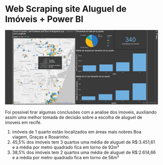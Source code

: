 
# Web Scraping site Aluguel de Imóveis + Power BI 


![grafico plotly ambev](https://github.com/thiagobacelar/Imoveis_Recife_aluguel_AP/blob/master/ZApimoveis-dashbord.png)

Foi possivel tirar algumas conclusões com a analise dos imoveis, auxiliando assim uma melhor tomada de decisão
sobre a escolha de aluguel de imoveis em recife. 

1) imóveis de 1 quarto estão localizados em áreas mais nobres Boa viagem, Graças e Rosarinho.
2) 45,5% dos imóveis tem 3 quartos uma média de aluguel de R$:3.451,61 e a média por metro quadrado fica em torno de 92m²
3) 38,5% dos imóveis tem 2 quartos uma média de aluguel de R$:2.614,66 e a média por metro quadrado fica em torno de 56m²
